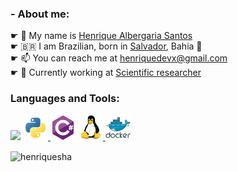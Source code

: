 

  <h3> - About me:</h3>
☛ 🤝 My name is <a href="https://www.linkedin.com/in/henriquealbergaria/">Henrique Albergaria Santos</a><br>
☛ 🇧🇷 I am Brazilian, born in <a href= "https://www.tripadvisor.com/Attractions-g303272-Activities-Salvador_State_of_Bahia.html">Salvador</a>, Bahia 🌊<br>
☛ 📫 You can reach me at <a href="mailto:henriquedevx@gmail.com">henriquedevx@gmail.com</a><br>
☛ 💼 Currently working at <a href="https://sites.google.com/view/jsmnet/home/undergraduate-research-inicia%C3%A7%C3%A3o-cient%C3%ADfica-ic?authuser=0">Scientific researcher</a><br>


<h3 align="left">Languages and Tools:</h3>
<p align="left"> <img src="https://img.shields.io/badge/Rust-000000?style=for-the-badge&logo=rust&logoColor=white"/> <a href="https://www.python.org" target="_blank" rel="noreferrer"> <img src="https://raw.githubusercontent.com/devicons/devicon/master/icons/python/python-original.svg" alt="python" width="40" height="40"/> </a> <img src="https://raw.githubusercontent.com/devicons/devicon/master/icons/csharp/csharp-original.svg" alt="csharp" width="40" height="40"/> </a>  <a href="https://www.linux.org/" target="_blank" rel="noreferrer"> <img src="https://raw.githubusercontent.com/devicons/devicon/master/icons/linux/linux-original.svg" alt="linux" width="40" height="40"/> </a> <a href="https://www.docker.com/" target="_blank" rel="noreferrer"> <img src="https://raw.githubusercontent.com/devicons/devicon/master/icons/docker/docker-original-wordmark.svg" alt="docker" width="40" height="40"/> </a>
  </p>
 
<p><img align="center" src="https://github-readme-stats.vercel.app/api/top-langs?username=henriquesha&show_icons=true&locale=en&layout=compact" alt="henriquesha" /></p>
